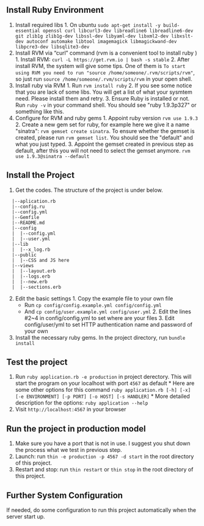 ## Install Ruby Environment
  1. Install required libs
    1. On ubuntu `sudo apt-get install -y build-essential openssl curl libcurl3-dev libreadline6 libreadline6-dev git zlib1g zlib1g-dev libssl-dev libyaml-dev libxml2-dev libxslt-dev autoconf automake libtool imagemagick libmagickwand-dev libpcre3-dev libsqlite3-dev`
  2. Install RVM via “curl” command (rvm is a convenient tool to install ruby )
    1. Install RVM: `curl -L https://get.rvm.io | bash -s stable`
    2. After install RVM, the system will give some tips. One of them is `To start using RVM you need to run "source /home/someone/.rvm/scripts/rvm"`, so just run `source /home/someone/.rvm/scripts/rvm` in your open shell.
  3. Install ruby via RVM
    1. Run `rvm install ruby`
    2. If you see some notice that you are lack of some libs. You will get a list of what your sysmtem need. Please install them and retry.
    3. Ensure Ruby is installed or not. Run `ruby -v` in your command shell. You should see "ruby 1.9.3p327" or something like this.
  4. Configure for RVM and ruby gems
    1. Appoint ruby version `rvm use 1.9.3`
    2. Create a new gem set for ruby, for example here we give it a name "sinatra": `rvm gemset create sinatra`. To ensure whether the gemset is created, please run `rvm gemset list`. You should see the "default" and what you just typed.
    3. Appoint the gemset created in previous step as default, after this you will not need to select the gemset anymore. `rvm use 1.9.3@sinatra --default`


## Install the Project
  1. Get the codes. The structure of the project is under below.

```
  |--aplication.rb
  |--config.ru
  |--config.yml
  |--Gemfile
  |--README.md
  |--config
  |  |--config.yml
  |  |--user.yml
  |--lib
  |  |--x_log.rb
  |--public
  |  |--CSS and JS here
  |--views
  |  |--layout.erb
  |  |--logs.erb
  |  |--new.erb
  |  |--sections.erb
```

  2. Edit the basic settings
    1. Copy the example file to your own file
      * Run `cp config/config.example.yml config/config.yml`
      * And `cp config/user.example.yml config/user.yml`
    2. Edit the lines #2~4 in config/config.yml to set where are your files
    3. Edit config/user/yml to set HTTP authentication name and password of your own
  3. Install the necessary ruby gems. In the project directory, run `bundle install`

## Test the project
  1. Run `ruby application.rb -e production` in project derectory. This will start the program on your localhost with port `4567` as default
    * Here are some other options for this command `ruby application.rb [-h] [-x] [-e ENVIRONMENT] [-p PORT] [-o HOST] [-s HANDLER]`
    * More detailed description for the options: `ruby application --help`
  2. Visit `http://localhost:4567` in your browser

## Run the project in production model
  1. Make sure you have a port that is not in use. I suggest you shut down the process what we test in previous step.
  2. Launch: run `thin -e production -p 4567 -d start` in the root directory of this project.
  3. Restart and stop: run `thin restart` or `thin stop` in the root directory of this project.

## Further System Configuration
If needed, do some configuration to run this project automatically when the server start up.
